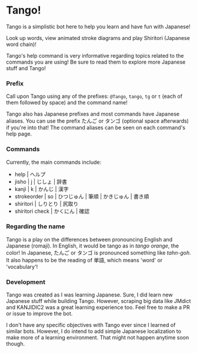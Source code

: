 # Tango!

Tango is a simplistic bot here to help you learn and have fun with Japanese!

Look up words, view animated stroke diagrams and play Shiritori (Japanese word chain)!

Tango's help command is very informative regarding topics related to the commands you are using! Be sure to read them to explore more Japanese stuff and Tango!

### Prefix

Call upon Tango using any of the prefixes: `@Tango`, `tango`, `tg` or `t` (each of them followed by space) and the command name!

Tango also has Japanese prefixes and most commands have Japanese aliases. You can use the prefix たんご or タンゴ (optional space afterwards) if you're into that! The command aliases can be seen on each command's help page.

### Commands

Currently, the main commands include:
- help | ヘルプ
- jisho | j | じしょ | 辞書
- kanji | k | かんじ | 漢字
- strokeorder | so | ひつじゅん | 筆順 | かきじゅん | 書き順
- shiritori | しりとり | 尻取り
- shiritori check | かくにん | 確認

### Regarding the name

Tango is a play on the differences between pronouncing English and Japanese (romaji). In English, it would be tango as in *tango orange*, the color! In Japanese, たんご or タンゴ is pronounced something like *tahn-goh*. It also happens to be the reading of 単語, which means 'word' or 'vocabulary'!


### Development

Tango was created as I was learning Japanese. Sure, I did learn new Japanese stuff while building Tango. However, scraping big data like JMdict and KANJIDIC2 was a great learning experience too. Feel free to make a PR or issue to improve the bot.

I don't have any specific objectives with Tango ever since I learned of similar bots. However, I do intend to add simple Japanese localization to make more of a learning environment. That might not happen anytime soon though.
